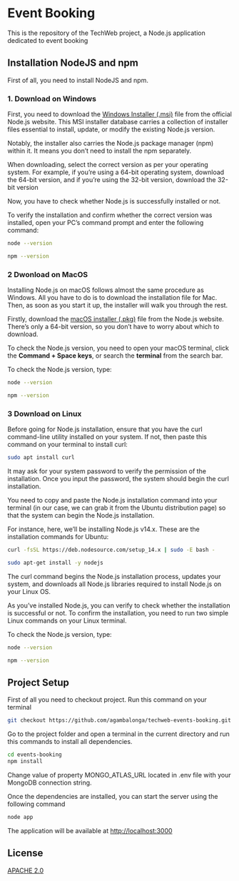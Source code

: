# Event Booking
This is the repository of the TechWeb project, a Node.js application dedicated to event booking

## Installation NodeJS and npm

First of all, you need to install NodeJS and npm.

### 1. Download on Windows
First, you need to download the [Windows Installer (.msi)](https://nodejs.org/en/download) file from the official Node.js website. This MSI installer database carries a collection of installer files essential to install, update, or modify the existing Node.js version.

Notably, the installer also carries the Node.js package manager (npm) within it. It means you don’t need to install the npm separately.

When downloading, select the correct version as per your operating system. For example, if you’re using a 64-bit operating system, download the 64-bit version, and if you’re using the 32-bit version, download the 32-bit version

Now, you have to check whether Node.js is successfully installed or not.

To verify the installation and confirm whether the correct version was installed, open your PC’s command prompt and enter the following command:

```bash
node --version
```
```bash
npm --version
```

### 2 Dwonload on MacOS
Installing Node.js on macOS follows almost the same procedure as Windows. All you have to do is to download the installation file for Mac. Then, as soon as you start it up, the installer will walk you through the rest.

Firstly, download the [macOS installer (.pkg)](https://nodejs.org/en/download) file from the Node.js website. There’s only a 64-bit version, so you don’t have to worry about which to download.

To check the Node.js version, you need to open your macOS terminal, click the **Command + Space keys**, or search the **terminal** from the search bar.

To check the Node.js version, type:

```bash
node --version
```
```bash
npm --version
```

### 3 Download on Linux
Before going for Node.js installation, ensure that you have the curl command-line utility installed on your system. If not, then paste this command on your terminal to install curl:

```bash
sudo apt install curl
```
It may ask for your system password to verify the permission of the installation. Once you input the password, the system should begin the curl installation.

You need to copy and paste the Node.js installation command into your terminal (in our case, we can grab it from the Ubuntu distribution page) so that the system can begin the Node.js installation.

For instance, here, we’ll be installing Node.js v14.x. These are the installation commands for Ubuntu:

```bash
curl -fsSL https://deb.nodesource.com/setup_14.x | sudo -E bash -
```

```bash
sudo apt-get install -y nodejs
```

The curl command begins the Node.js installation process, updates your system, and downloads all Node.js libraries required to install Node.js on your Linux OS.

As you’ve installed Node.js, you can verify to check whether the installation is successful or not. To confirm the installation, you need to run two simple Linux commands on your Linux terminal.

To check the Node.js version, type:

```bash
node --version
```
```bash
npm --version
```

## Project Setup
First of all you need to checkout project. Run this command on your terminal

```bash
git checkout https://github.com/agambalonga/techweb-events-booking.git
```

Go to the project folder and open a terminal in the current directory and run this commands to install all dependencies.

```bash
cd events-booking
npm install
```

Change value of property MONGO_ATLAS_URL located in .env file with your MongoDB connection string.

Once the dependencies are installed, you can start the server using the following command

```bash
node app
```

The application will be available at [http://localhost:3000](http://localhost:3000)



## License

[APACHE 2.0](doc:LICENSE)
